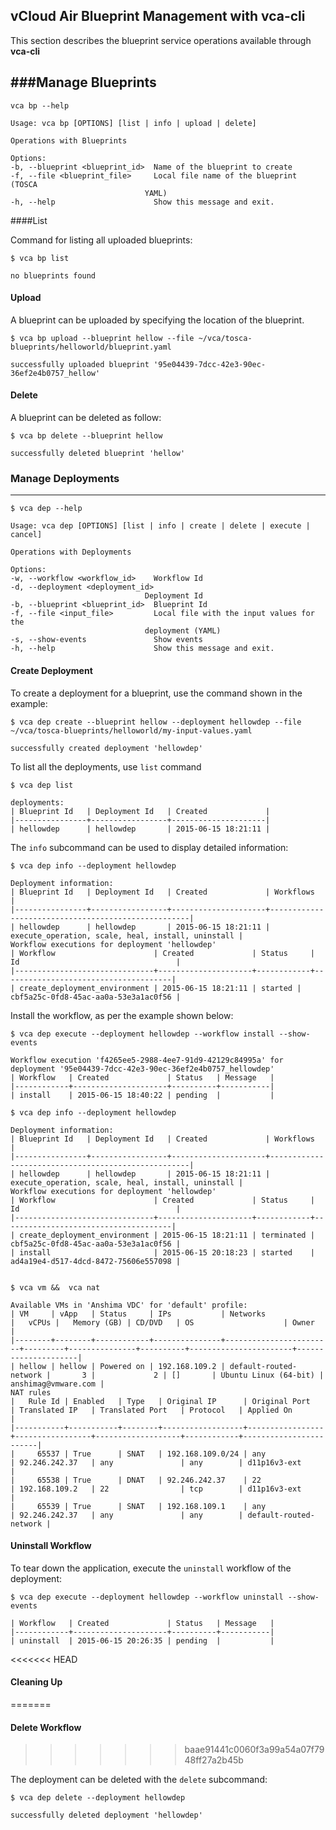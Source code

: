 vCloud Air Blueprint Management with vca-cli
--------------------------------------------

This section describes the blueprint service operations available through **vca-cli**

###Manage Blueprints
--------------------------------------------

	vca bp --help

	Usage: vca bp [OPTIONS] [list | info | upload | delete]

  	Operations with Blueprints

	Options:
  	-b, --blueprint <blueprint_id>  Name of the blueprint to create
  	-f, --file <blueprint_file>     Local file name of the blueprint (TOSCA
                                  YAML)
  	-h, --help                      Show this message and exit.

####List

Command for listing all uploaded blueprints:

	$ vca bp list

	no blueprints found

#### Upload

A blueprint can be uploaded by specifying the location of the blueprint. 

    $ vca bp upload --blueprint hellow --file ~/vca/tosca-blueprints/helloworld/blueprint.yaml

    successfully uploaded blueprint '95e04439-7dcc-42e3-90ec-36ef2e4b0757_hellow'

#### Delete

A blueprint can be deleted as follow:

	$ vca bp delete --blueprint hellow

	successfully deleted blueprint 'hellow'

### Manage Deployments
--------------------------------------------

	$ vca dep --help

	Usage: vca dep [OPTIONS] [list | info | create | delete | execute | cancel]

  	Operations with Deployments

	Options:
  	-w, --workflow <workflow_id>    Workflow Id
  	-d, --deployment <deployment_id>
                                  Deployment Id
  	-b, --blueprint <blueprint_id>  Blueprint Id
  	-f, --file <input_file>         Local file with the input values for the
                                  deployment (YAML)
  	-s, --show-events               Show events
  	-h, --help                      Show this message and exit.

#### Create Deployment

To create a deployment for a blueprint, use the command shown in the example:

	$ vca dep create --blueprint hellow --deployment hellowdep --file ~/vca/tosca-blueprints/helloworld/my-input-values.yaml

	successfully created deployment 'hellowdep'

To list all the deployments, use `list` command
	
	$ vca dep list

	deployments:
	| Blueprint Id   | Deployment Id   | Created             |
	|----------------+-----------------+---------------------|
	| hellowdep      | hellowdep       | 2015-06-15 18:21:11 |

The `info` subcommand can be used to display detailed information:

	$ vca dep info --deployment hellowdep

	Deployment information:
	| Blueprint Id   | Deployment Id   | Created             | Workflows                                          |
	|----------------+-----------------+---------------------+----------------------------------------------------|
	| hellowdep      | hellowdep       | 2015-06-15 18:21:11 | execute_operation, scale, heal, install, uninstall |
	Workflow executions for deployment 'hellowdep'
	| Workflow                      | Created             | Status     | Id                                   |
	|-------------------------------+---------------------+------------+--------------------------------------|
	| create_deployment_environment | 2015-06-15 18:21:11 | started | cbf5a25c-0fd8-45ac-aa0a-53e3a1ac0f56 |

Install the workflow, as per the example shown below:

	$ vca dep execute --deployment hellowdep --workflow install --show-events

	Workflow execution 'f4265ee5-2988-4ee7-91d9-42129c84995a' for deployment '95e04439-7dcc-42e3-90ec-36ef2e4b0757_hellowdep'
	| Workflow   | Created             | Status   | Message   |
	|------------+---------------------+----------+-----------|
	| install    | 2015-06-15 18:40:22 | pending  |           |

	$ vca dep info --deployment hellowdep

	Deployment information:
	| Blueprint Id   | Deployment Id   | Created             | Workflows                                          |
	|----------------+-----------------+---------------------+----------------------------------------------------|
	| hellowdep      | hellowdep       | 2015-06-15 18:21:11 | execute_operation, scale, heal, install, uninstall |
	Workflow executions for deployment 'hellowdep'
	| Workflow                      | Created             | Status     | Id                                   |
	|-------------------------------+---------------------+------------+--------------------------------------|
	| create_deployment_environment | 2015-06-15 18:21:11 | terminated | cbf5a25c-0fd8-45ac-aa0a-53e3a1ac0f56 |
	| install                       | 2015-06-15 20:18:23 | started    | ad4a19e4-d517-4dcd-8472-75606e557098 |


	$ vca vm &&  vca nat

	Available VMs in 'Anshima VDC' for 'default' profile:
	| VM     | vApp   | Status     | IPs           | Networks               |   vCPUs |   Memory (GB) | CD/DVD   | OS                    | Owner               |
	|--------+--------+------------+---------------+------------------------+---------+---------------+----------+-----------------------+---------------------|
	| hellow | hellow | Powered on | 192.168.109.2 | default-routed-network |       3 |             2 | []       | Ubuntu Linux (64-bit) | anshimag@vmware.com |
	NAT rules
	|   Rule Id | Enabled   | Type   | Original IP      | Original Port   | Translated IP   | Translated Port   | Protocol   | Applied On             |
	|-----------+-----------+--------+------------------+-----------------+-----------------+-------------------+------------+------------------------|
	|     65537 | True      | SNAT   | 192.168.109.0/24 | any             | 92.246.242.37   | any               | any        | d11p16v3-ext           |
	|     65538 | True      | DNAT   | 92.246.242.37    | 22              | 192.168.109.2   | 22                | tcp        | d11p16v3-ext           |
	|     65539 | True      | SNAT   | 192.168.109.1    | any             | 92.246.242.37   | any               | any        | default-routed-network |

#### Uninstall Workflow

To tear down the application, execute the `uninstall` workflow of the deployment:

	$ vca dep execute --deployment hellowdep --workflow uninstall --show-events

	| Workflow   | Created             | Status   | Message   |
	|------------+---------------------+----------+-----------|
	| uninstall  | 2015-06-15 20:26:35 | pending  |           |

<<<<<<< HEAD
#### Cleaning Up
=======
#### Delete Workflow
>>>>>>> baae91441c0060f3a99a54a07f7948ff27a2b45b

The deployment can be deleted with the `delete` subcommand:

	$ vca dep delete --deployment hellowdep

	successfully deleted deployment 'hellowdep'
